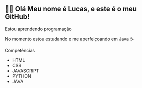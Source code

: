 <h2>👋🏻 Olá Meu nome é Lucas, e este é o meu GitHub!</h2>
<p>Estou aprendendo programação</p>
<p>No momento estou estudando e me aperfeiçoando em Java ☕</p>


<P>Competências</P>
<ul>
  <li>HTML</li>
  <li>CSS</li>
  <li>JAVASCRIPT</li>
  <li>PYTHON</li>
  <li>JAVA</li>
</ul>








